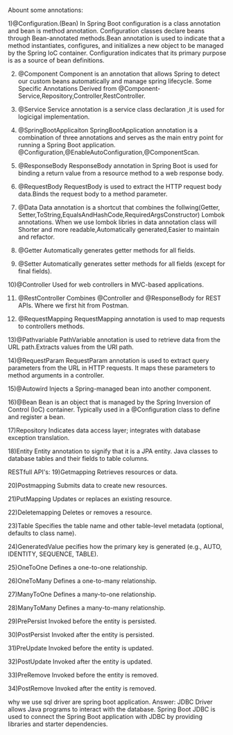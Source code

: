 Abount some annotations: 

1)@Configuration.(Bean)
In Spring Boot configuration is a class annotation and bean is method annotation. Configuration classes declare beans through Bean-annotated methods.Bean annotation is used to indicate that a method instantiates, configures, and initializes a new object to be managed by the Spring IoC container. Configuration indicates that its primary purpose is as a source of bean definitions. 

2) @Component
Component is an annotation that allows Spring to detect our custom beans automatically and manage spring lifecycle.
Some Specific Annotations Derived from @Component-Service,Repository,Controller,RestController.

3) @Service
Service annotation is a service class declaration ,it is  used for  logicigal implementation.


4) @SpringBootApplicaiton
SpringBootApplication annotation is a combination of three annotations and serves as the main entry point for running a Spring Boot application.
@Configuration,@EnableAutoConfiguration,@ComponentScan.

5) @ResponseBody
ResponseBody annotation in Spring Boot is used for binding a return value from a resource method to a web 
response body.

6) @RequestBody
RequestBody is used to extract the HTTP request body data.Binds the request body to a method parameter.

7) @Data
Data annotation is a shortcut that combines the follwing(Getter, Setter,ToString,EqualsAndHashCode,RequiredArgsConstructor) Lombok annotations.
When we use lombok libries in data annotation class will Shorter and more readable,Automatically generated,Easier to maintain and refactor.

8) @Getter
Automatically generates getter methods for all fields.

9) @Setter
Automatically generates setter methods for all fields (except for final fields).

10)@Controller
Used for web controllers in MVC-based applications.

11) @RestController
Combines @Controller and @ResponseBody for REST APIs.
Where we first hit from Postman.

12) @RequestMapping
RequestMapping annotation is used to map requests to controllers methods.

13)@Pathvariable
PathVariable annotation is used to retrieve data from the URL path.Extracts values from the URI path.

14)@RequestParam
RequestParam annotation is used to extract query parameters from the URL in HTTP requests. It maps these parameters to method arguments in a controller.

15)@Autowird
Injects a Spring-managed bean into another component.

16)@Bean
Bean is an object that is managed by the Spring Inversion of Control (IoC) container. Typically used in a @Configuration class to define and register a bean.

17)Repository
Indicates data access layer; integrates with database exception translation.

18)Entity
Entity annotation to signify that it is a JPA entity. Java classes to database tables and their fields to table columns.

RESTfull API's:
19)Getmapping
Retrieves resources or data.

20)Postmapping
Submits data to create new resources.

21)PutMapping
Updates or replaces an existing resource.

22)Deletemapping
Deletes or removes a resource.

23)Table
Specifies the table name and other table-level metadata (optional, defaults to class name).

24)GeneratedValue
pecifies how the primary key is generated (e.g., AUTO, IDENTITY, SEQUENCE, TABLE).

25)OneToOne	Defines a one-to-one relationship.

26)OneToMany	Defines a one-to-many relationship.

27)ManyToOne	Defines a many-to-one relationship.

28)ManyToMany	Defines a many-to-many relationship.

29)PrePersist	Invoked before the entity is persisted.

30)PostPersist	Invoked after the entity is persisted.

31)PreUpdate	Invoked before the entity is updated.

32)PostUpdate	Invoked after the entity is updated.

33)PreRemove	Invoked before the entity is removed.

34)PostRemove	Invoked after the entity is removed.


        


















   why we use sql driver are  spring boot application.
   Answer:
   JDBC Driver allows Java programs to interact with the database.
   Spring Boot JDBC is used to connect the Spring Boot application
   with JDBC by providing libraries and starter dependencies.

   


